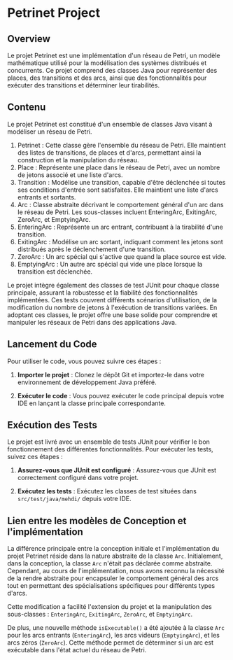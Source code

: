 # Petrinet Project

## Overview

Le projet Petrinet est une implémentation d'un réseau de Petri, un modèle mathématique utilisé pour la modélisation des systèmes distribués et concurrents. Ce projet comprend des classes Java pour représenter des places, des transitions et des arcs, ainsi que des fonctionnalités pour exécuter des transitions et déterminer leur tirabilités.

## Contenu 
Le projet Petrinet est constitué d'un ensemble de classes Java visant à modéliser un réseau de Petri. 
1. Petrinet : Cette classe gère l'ensemble du réseau de Petri. Elle maintient des listes de transitions, de places et d'arcs, permettant ainsi la construction et la manipulation du réseau.
2. Place : Représente une place dans le réseau de Petri, avec un nombre de jetons associé et une liste d'arcs.
3. Transition : Modélise une transition, capable d'être déclenchée si toutes ses conditions d'entrée sont satisfaites. Elle maintient une liste d'arcs entrants et sortants.
4. Arc : Classe abstraite décrivant le comportement général d'un arc dans le réseau de Petri. Les sous-classes incluent EnteringArc, ExitingArc, ZeroArc, et EmptyingArc.
5. EnteringArc : Représente un arc entrant, contribuant à la tirabilité d'une transition.
6. ExitingArc : Modélise un arc sortant, indiquant comment les jetons sont distribués après le déclenchement d'une transition.
7. ZeroArc : Un arc spécial qui s'active que quand la place source est vide.
8. EmptyingArc : Un autre arc spécial qui vide une place lorsque la transition est déclenchée.

Le projet intègre également des classes de test JUnit pour chaque classe principale, assurant la robustesse et la fiabilité des fonctionnalités implémentées. Ces tests couvrent différents scénarios d'utilisation, de la modification du nombre de jetons à l'exécution de transitions variées. En adoptant ces classes, le projet offre une base solide pour comprendre et manipuler les réseaux de Petri dans des applications Java.

## Lancement du Code

Pour utiliser le code, vous pouvez suivre ces étapes :

1. **Importer le projet** : Clonez le dépôt Git et importez-le dans votre environnement de développement Java préféré.

2. **Exécuter le code** : Vous pouvez exécuter le code principal depuis votre IDE en lançant la classe principale correspondante.

## Exécution des Tests

Le projet est livré avec un ensemble de tests JUnit pour vérifier le bon fonctionnement des différentes fonctionnalités. Pour exécuter les tests, suivez ces étapes :

1. **Assurez-vous que JUnit est configuré** : Assurez-vous que JUnit est correctement configuré dans votre projet.

2. **Exécutez les tests** : Exécutez les classes de test situées dans `src/test/java/mehdi/` depuis votre IDE.

## Lien entre les modèles de Conception et l'implémentation 

La différence principale entre la conception initiale et l'implémentation du projet Petrinet réside dans la nature abstraite de la classe `Arc`. Initialement, dans la conception, la classe `Arc` n'était pas déclarée comme abstraite. Cependant, au cours de l'implémentation, nous avons reconnu la nécessité de la rendre abstraite pour encapsuler le comportement général des arcs tout en permettant des spécialisations spécifiques pour différents types d'arcs.

Cette modification a facilité l'extension du projet et la manipulation des sous-classes :  `EnteringArc`, `ExitingArc`, `ZeroArc`, et `EmptyingArc`. 

De plus, une nouvelle méthode `isExecutable()` a été ajoutée à la classe `Arc` pour les arcs entrants (`EnteringArc`), les arcs videurs (`EmptyingArc`), et les arcs zéros (`ZeroArc`). Cette méthode permet de déterminer si un arc est exécutable dans l'état actuel du réseau de Petri. 